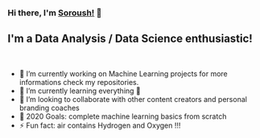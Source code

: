 ### Hi there, I'm [Soroush!](https://soroushghaderi.github.io/) 👋

## I'm a Data Analysis / Data Science enthusiastic!

<br />

- 🔭 I’m currently working on Machine Learning projects for more informations check my repositories.
- 🌱 I’m currently learning everything 🤣
- 👯 I’m looking to collaborate with other content creators and personal branding coaches
- 🥅 2020 Goals: complete machine learning basics  from scratch
- ⚡ Fun fact: air contains Hydrogen and Oxygen !!!
